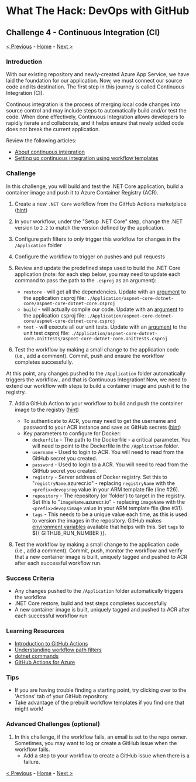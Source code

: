 # What The Hack: DevOps with GitHub

## Challenge 4 - Continuous Integration (CI)

[< Previous](challenge03.md) - [Home](../readme.md) - [Next >](challenge05.md)

### Introduction

With our existing repository and newly-created Azure App Service, we have laid the foundation for our application. Now, we must connect our source code and its destination. The first step in this journey is called Continuous Integration (CI). 

Continous integration is the process of merging local code changes into source control and may include steps to automatically build and/or test the code. When done effectively, Continuous Integration allows developers to rapidly iterate and collaborate, and it helps ensure that newly added code does not break the current application. 

Review the following articles:
- [About continuous integration](https://docs.github.com/en/actions/building-and-testing-code-with-continuous-integration/about-continuous-integration)
- [Setting up continuous integration using workflow templates](https://docs.github.com/en/actions/building-and-testing-code-with-continuous-integration/setting-up-continuous-integration-using-github-actions)

### Challenge

In this challenge, you will build and test the .NET Core application, build a container image and push it to Azure Container Registry (ACR). 

1. Create a new `.NET Core` workflow from the GitHub Actions marketplace ([hint](https://github.com/actions/starter-workflows/blob/dacfd0a22a5a696b74a41f0b49c98ff41ef88427/ci/dotnet-core.yml))
2. In your workflow, under the "Setup .NET Core" step, change the .NET version to `2.2` to match the version defined by the application.
3. Configure path filters to *only* trigger this workflow for changes in the `/Application` folder
4. Configure the workflow to trigger on pushes and pull requests
    
5. Review and update the predefined steps used to build the .NET Core application (note: for each step below, you may need to update each command to pass the path to the  `.csproj` as an argument):
   - `restore` - will get all the dependencies. Update with an [argument](https://docs.microsoft.com/en-us/dotnet/core/tools/dotnet-build#arguments) to the application csproj file: `./Application/aspnet-core-dotnet-core/aspnet-core-dotnet-core.csproj`
   - `build` - will actually compile our code. Update with an [argument](https://docs.microsoft.com/en-us/dotnet/core/tools/dotnet-build#arguments) to the application csproj file: `./Application/aspnet-core-dotnet-core/aspnet-core-dotnet-core.csproj`
   - `test` - will execute all our unit tests. Update with an [argument](https://docs.microsoft.com/en-us/dotnet/core/tools/dotnet-build#arguments) to the unit test csproj file: `./Application/aspnet-core-dotnet-core.UnitTests/aspnet-core-dotnet-core.UnitTests.csproj` 

6. Test the workflow by making a small change to the application code (i.e., add a comment). Commit, push and ensure the workflow completes successfully.

At this point, any changes pushed to the `/Application` folder automatically triggers the workflow...and that is Continuous Integration! Now, we need to extend our workflow with steps to build a container image and push it to the registry.

7. Add a GitHub Action to your workflow to build and push the container image to the registry ([hint](https://github.com/marketplace/actions/build-and-push-docker-images))
    - To authenticate to ACR, you may need to get the username and password to your ACR instance and save as GitHub secrets ([hint](https://docs.microsoft.com/en-us/azure/container-registry/container-registry-authentication#admin-account))
    - Key parameters to configure for Docker:
        - `dockerfile` - The path to the Dockerfile - a critical parameter. You will need to point to the Dockerfile in the `/Application` folder.
        - `username` - Used to login to ACR. You will need to read from the GitHub secret you created.
        - `password` - Used to login to a ACR. You will need to read from the GitHub secret you created.
        - `registry` - Server address of Docker registry. Set this to "`registryName`.azurecr.io" - replacing `registryName` with the `<prefix>devopsreg` value in your ARM template file (line #26).
        - `repository` - The repository (or 'folder') to target in the registry. Set this to "`imageName`.azurecr.io" - replacing `imageName` with the `<prefix>devopsimage` value in your ARM template file (line #31).
        - `tags` - This needs to be a unique value each time, as this is used to version the images in the repository. GitHub makes [environment variables](https://docs.github.com/en/free-pro-team@latest/actions/reference/context-and-expression-syntax-for-github-actions#github-context) available that helps with this. Set `tags` to ${{ GITHUB_RUN_NUMBER }}.

8. Test the workflow by making a small change to the application code (i.e., add a comment). Commit, push, monitor the workflow and verify that a new container image is built, uniquely tagged and pushed to ACR after each successful workflow run.

### Success Criteria

- Any changes pushed to the `/Application` folder automatically triggers the workflow 
- .NET Core restore, build and test steps completes successfully
- A new container image is built, uniquely tagged and pushed to ACR after each successful workflow run

### Learning Resources

- [Introduction to GitHub Actions](https://docs.github.com/en/free-pro-team@latest/actions/learn-github-actions/introduction-to-github-actions)
- [Understanding workflow path filters](https://docs.github.com/en/free-pro-team@latest/actions/reference/workflow-syntax-for-github-actions#onpushpull_requestpaths)
- [dotnet commands](https://docs.microsoft.com/en-us/dotnet/core/tools/dotnet#dotnet-commands)
- [GitHub Actions for Azure](https://github.com/Azure/actions)

### Tips

- If you are having trouble finding a starting point, try clicking over to the 'Actions' tab of your GitHub repository. 
- Take advantage of the prebuilt workflow templates if you find one that might work! 

### Advanced Challenges (optional)

1. In this challenge, if the workflow fails, an email is set to the repo owner. Sometimes, you may want to log or create a GitHub issue when the workflow fails.
    - Add a step to your workflow to create a GitHub issue when there is a failure.

[< Previous](challenge03.md) - [Home](../readme.md) - [Next >](challenge05.md)